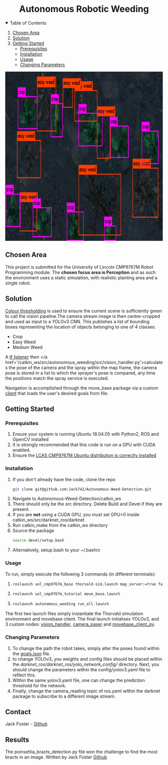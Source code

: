 <!-- PROJECT LOGO -->
<br />
  <h1 align="center">Autonomous Robotic Weeding</h3>


<!-- TABLE OF CONTENTS -->
<details open="open">
  <summary>Table of Contents</summary>
  <ol>
      <li><a href="#Chosen-Area">Chosen Area</a></li>
    <li><a href="#Solution">Solution</a></li>
    <li>
      <a href="#Getting-Started">Getting Started</a>
      <ul>
        <li><a href="#Prerequisites">Prerequisites</a></li>
        <li><a href="#Installation">Installation</a></li>
        <li><a href="#Usage">Usage</a></li>
        <li><a href='#Changing-Parameters'>Changing Parameters</a></li>
      </ul>
    </li>
  </ol>
</details>

<p align="center">
<img src="misc/crop_prediction.png" alt="Logo" width="960" height="540">
</p>

<!-- ABOUT THE PROJECT -->
## Chosen Area
This project is submitted for the University of Lincoln CMP9767M Robot Programming module. The **chosen focus area is Perception** and as such the environment uses a static simulation, with realistic planting area and a single robot.

## Solution
<a href='/catkin_ws/src/autonomous_weeding/src/camera_parser.py'>Colour thresholding</a> is used to ensure the current scene is sufficiently green to call the vision pipeline.The camera stream image is then centre-cropped and used as input to a YOLOv3 CNN. This publishes a list of bounding boxes representing the location of objects belonging to one of 4 classes: 
<ul>
    <li>Crop</li>
    <li>Easy Weed</li>
    <li>Medium Weed</li>
</ul>

A <a href='/catkin_ws/src/autonomous_weeding/src/transform_listener.py'>tf listener</a> then </a href='/catkin_ws/src/autonomous_weeding/src/vision_handler.py'>calculates the pose</a> of the camera and the spray within the map frame, the camera pose is stored in a list to which the sprayer's pose is compared, any time the positions match the spray service is executed.


Navigation is accomplished through the move_base package via a custom <a href='/catkin_ws/src/autonomous_weeding/src/movebase_client.py'>client</a> that loads the user's desired goals from file.

<!-- GETTING STARTED -->
## Getting Started

### Prerequisites
<ol>
    <li>Ensure your system is running Ubuntu 18.04.05 with Python2, ROS and OpenCV installed</li>
    <li>It is strongly recommended that this code is run on a GPU with CUDA enabled.</li>
    <li>Ensure the <a href="https://github.com/LCAS/CMP9767M">LCAS CMP9767M Ubuntu distribution is correclty installed</a></li>        
</ol>

### Installation


1. If you don't already have the code, clone the repo
   ```sh
   git clone git@github.com:Jack742/Autonomous-Weed-Detection.git
   ```
2. Navigate to Autonomous-Weed-Detection/catkin_ws
3. There should only be the src directory. Delete Build and Devel if they are present.
4. If you are **not** using a CUDA GPU, you must set GPU=0 inside catkin_ws/src/darknet_ros/darknet
5. Run catkin_make from the catkin_ws directory
6. Source the package 
    ```sh
    source devel/setup.bash
    ```
7. Alternatively, setup.bash to your ~/.bashrc


<!-- USAGE EXAMPLES -->
### Usage
To run, simply execute the following 3 commands (in different terminals):
1.  ```sh
    roslaunch uol_cmp9767m_base thorvald-sim.launch map_server:=true fake_localisation:=true
    ```
2.  ```sh
    roslaunch uol_cmp9767m_tutorial move_base.launch 
    ```
3.  ```sh
    roslaunch autonomous_weeding run_all.launch
    ```
The first two launch files simply instantiate the Thorvald simulation environment and movebase client. The final launch initialises YOLOv3, and 3 custom nodes: <a href='/catkin_ws/src/autonomous_weeding/src/vision_handler.py'>vision_handler</a>, <a href='/catkin_ws/src/autonomous_weeding/src/camera_parser.py'>camera_paser</a> and <a href='/catkin_ws/src/autonomous_weeding/src/'>movebase_client_py</a>.

### Changing Parameters
1. To change the path the robot takes, simply alter the poses found within the <a href='/catkin_ws/src/autonomous_weeding/src/cfg/goals.json'>goals.json</a> file.
2. to change YOLOv3, you weights and config files should be placed within the *darknet_ros/darknet_ros/yolo_network_config/* directory. Next, you should change the parameters within the config/yolov3.yaml file to reflect this.
3. Within the same yolov3.yaml file, one can change the prediction threshold for the network.
4. Finally, change the camera_reading topic of ros.yaml within the darknet package to subscribe to a different image stream.
<!-- CONTACT -->
## Contact

Jack Foster - [Github](https://github.com/Jack742)

## Results

The poinsettia_bracts_detection py file won the challenge to find the most bracts in an image. Written by Jack Foster [Github](https://github.com/Jack742)
